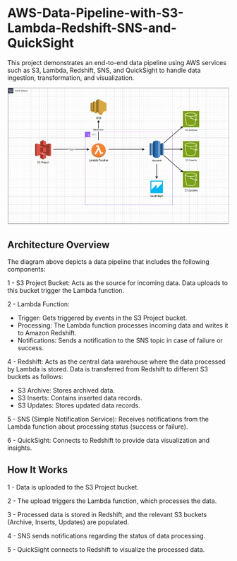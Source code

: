 # AWS-Data-Pipeline-with-S3-Lambda-Redshift-SNS-and-QuickSight
This project demonstrates an end-to-end data pipeline using AWS services such as S3, Lambda, Redshift, SNS, and QuickSight to handle data ingestion, transformation, and visualization.

<img src="https://github.com/AdhamAymanElsayed/AWS-Data-Pipeline-with-S3-Lambda-Redshift-SNS-and-QuickSight/blob/main/AWS%20Pipeline.jpeg" alt="AWS Pipeline" width="600"/>

## Architecture Overview
The diagram above depicts a data pipeline that includes the following components:

1 - S3 Project Bucket: Acts as the source for incoming data. Data uploads to this bucket trigger the Lambda function.

2 - Lambda Function:

  * Trigger: Gets triggered by events in the S3 Project bucket.
  * Processing: The Lambda function processes incoming data and writes it to Amazon Redshift.
  * Notifications: Sends a notification to the SNS topic in case of failure or success.

4 - Redshift: Acts as the central data warehouse where the data processed by Lambda is stored. Data is transferred from Redshift to different S3 buckets as follows:

  * S3 Archive: Stores archived data.
  * S3 Inserts: Contains inserted data records.
  * S3 Updates: Stores updated data records.

5 - SNS (Simple Notification Service): Receives notifications from the Lambda function about processing status (success or failure).

6 - QuickSight: Connects to Redshift to provide data visualization and insights.

## How It Works
1 - Data is uploaded to the S3 Project bucket.

2 - The upload triggers the Lambda function, which processes the data.

3 - Processed data is stored in Redshift, and the relevant S3 buckets (Archive, Inserts, Updates) are populated.

4 - SNS sends notifications regarding the status of data processing.

5 - QuickSight connects to Redshift to visualize the processed data.
